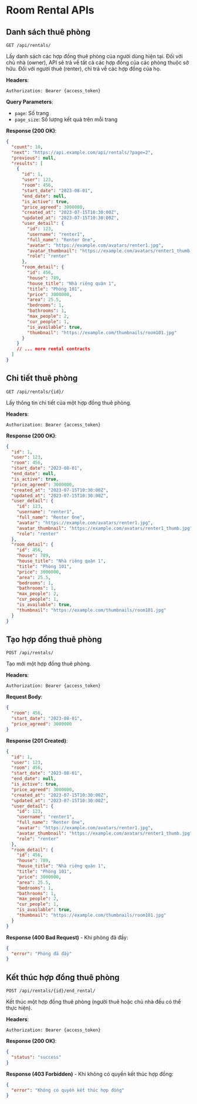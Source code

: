 # Room Rental APIs

## Danh sách thuê phòng

```
GET /api/rentals/
```

Lấy danh sách các hợp đồng thuê phòng của người dùng hiện tại. Đối với chủ nhà (owner), API sẽ trả về tất cả các hợp đồng của các phòng thuộc sở hữu. Đối với người thuê (renter), chỉ trả về các hợp đồng của họ.

**Headers**:
```
Authorization: Bearer {access_token}
```

**Query Parameters**:

- `page`: Số trang
- `page_size`: Số lượng kết quả trên mỗi trang

**Response (200 OK)**:

```json
{
  "count": 10,
  "next": "https://api.example.com/api/rentals/?page=2",
  "previous": null,
  "results": [
    {
      "id": 1,
      "user": 123,
      "room": 456,
      "start_date": "2023-08-01",
      "end_date": null,
      "is_active": true,
      "price_agreed": 3000000,
      "created_at": "2023-07-15T10:30:00Z",
      "updated_at": "2023-07-15T10:30:00Z",
      "user_detail": {
        "id": 123,
        "username": "renter1",
        "full_name": "Renter One",
        "avatar": "https://example.com/avatars/renter1.jpg",
        "avatar_thumbnail": "https://example.com/avatars/renter1_thumb.jpg",
        "role": "renter"
      },
      "room_detail": {
        "id": 456,
        "house": 789,
        "house_title": "Nhà riêng quận 1",
        "title": "Phòng 101",
        "price": 3000000,
        "area": 25.5,
        "bedrooms": 1,
        "bathrooms": 1,
        "max_people": 2,
        "cur_people": 1,
        "is_available": true,
        "thumbnail": "https://example.com/thumbnails/room101.jpg"
      }
    }
    // ... more rental contracts
  ]
}
```

## Chi tiết thuê phòng

```
GET /api/rentals/{id}/
```

Lấy thông tin chi tiết của một hợp đồng thuê phòng.

**Headers**:
```
Authorization: Bearer {access_token}
```

**Response (200 OK)**:

```json
{
  "id": 1,
  "user": 123,
  "room": 456,
  "start_date": "2023-08-01",
  "end_date": null,
  "is_active": true,
  "price_agreed": 3000000,
  "created_at": "2023-07-15T10:30:00Z",
  "updated_at": "2023-07-15T10:30:00Z",
  "user_detail": {
    "id": 123,
    "username": "renter1",
    "full_name": "Renter One",
    "avatar": "https://example.com/avatars/renter1.jpg",
    "avatar_thumbnail": "https://example.com/avatars/renter1_thumb.jpg",
    "role": "renter"
  },
  "room_detail": {
    "id": 456,
    "house": 789,
    "house_title": "Nhà riêng quận 1",
    "title": "Phòng 101",
    "price": 3000000,
    "area": 25.5,
    "bedrooms": 1,
    "bathrooms": 1,
    "max_people": 2,
    "cur_people": 1,
    "is_available": true,
    "thumbnail": "https://example.com/thumbnails/room101.jpg"
  }
}
```

## Tạo hợp đồng thuê phòng

```
POST /api/rentals/
```

Tạo mới một hợp đồng thuê phòng.

**Headers**:
```
Authorization: Bearer {access_token}
```

**Request Body**:

```json
{
  "room": 456,
  "start_date": "2023-08-01",
  "price_agreed": 3000000
}
```

**Response (201 Created)**:

```json
{
  "id": 1,
  "user": 123,
  "room": 456,
  "start_date": "2023-08-01",
  "end_date": null,
  "is_active": true,
  "price_agreed": 3000000,
  "created_at": "2023-07-15T10:30:00Z",
  "updated_at": "2023-07-15T10:30:00Z",
  "user_detail": {
    "id": 123,
    "username": "renter1",
    "full_name": "Renter One",
    "avatar": "https://example.com/avatars/renter1.jpg",
    "avatar_thumbnail": "https://example.com/avatars/renter1_thumb.jpg",
    "role": "renter"
  },
  "room_detail": {
    "id": 456,
    "house": 789,
    "house_title": "Nhà riêng quận 1",
    "title": "Phòng 101",
    "price": 3000000,
    "area": 25.5,
    "bedrooms": 1,
    "bathrooms": 1,
    "max_people": 2,
    "cur_people": 1,
    "is_available": true,
    "thumbnail": "https://example.com/thumbnails/room101.jpg"
  }
}
```

**Response (400 Bad Request)** - Khi phòng đã đầy:

```json
{
  "error": "Phòng đã đầy"
}
```

## Kết thúc hợp đồng thuê phòng

```
POST /api/rentals/{id}/end_rental/
```

Kết thúc một hợp đồng thuê phòng (người thuê hoặc chủ nhà đều có thể thực hiện).

**Headers**:
```
Authorization: Bearer {access_token}
```

**Response (200 OK)**:

```json
{
  "status": "success"
}
```

**Response (403 Forbidden)** - Khi không có quyền kết thúc hợp đồng:

```json
{
  "error": "Không có quyền kết thúc hợp đồng"
}
```
